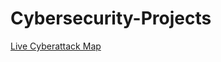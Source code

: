 # Cybersecurity-Projects
[Live Cyberattack Map](https://portal.azure.com/#blade/AppInsightsExtension/WorkbookViewerBlade/ComponentId/%2Fsubscriptions%2F4745f65b-a81d-432c-b379-420e75bf956e%2Fresourcegroups%2Fhoneypotlab%2Fproviders%2Fmicrosoft.operationalinsights%2Fworkspaces%2Flaw-honeypot1/ConfigurationId/%2Fsubscriptions%2F4745f65b-a81d-432c-b379-420e75bf956e%2Fresourcegroups%2Fhoneypotlab%2Fproviders%2Fmicrosoft.insights%2Fworkbooks%2Ff5e747ae-4922-4230-854b-196859b00046/Type/sentinel/WorkbookTemplateName/Honeypot%20Breach%20Attempt%20Map)

